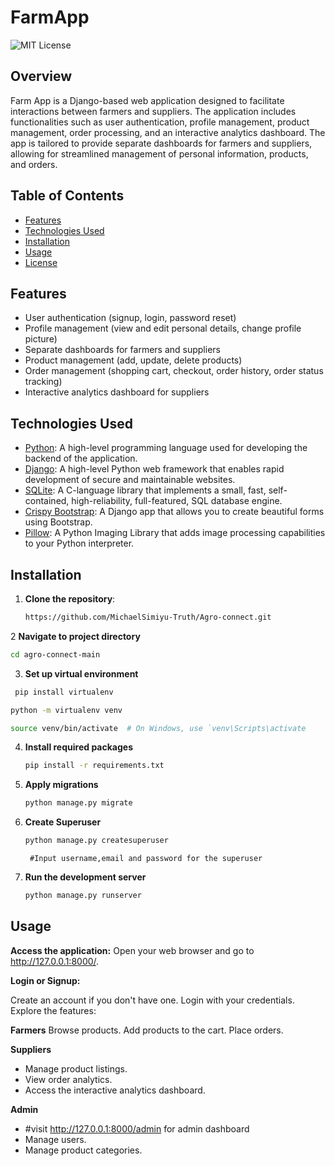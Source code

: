 # **FarmApp**

![MIT License](https://img.shields.io/badge/License-MIT-blue.svg)

## Overview

Farm App is a Django-based web application designed to facilitate interactions between farmers and suppliers. The application includes functionalities such as user authentication, profile management, product management, order processing, and an interactive analytics dashboard. The app is tailored to provide separate dashboards for farmers and suppliers, allowing for streamlined management of personal information, products, and orders.

## Table of Contents

- [Features](#features)
- [Technologies Used](#technologies-used)
- [Installation](#installation)
- [Usage](#usage)
- [License](#license)

## Features

- User authentication (signup, login, password reset)
- Profile management (view and edit personal details, change profile picture)
- Separate dashboards for farmers and suppliers
- Product management (add, update, delete products)
- Order management (shopping cart, checkout, order history, order status tracking)
- Interactive analytics dashboard for suppliers

## Technologies Used
- [Python](https://www.python.org/): A high-level programming language used for developing the backend of the application.
- [Django](https://www.djangoproject.com/): A high-level Python web framework that enables rapid development of secure and maintainable websites.
- [SQLite](https://www.sqlite.org/): A C-language library that implements a small, fast, self-contained, high-reliability, full-featured, SQL database engine.
- [Crispy Bootstrap](https://django-crispy-forms.readthedocs.io/en/latest/): A Django app that allows you to create beautiful forms using Bootstrap.
- [Pillow](https://python-pillow.org/): A Python Imaging Library that adds image processing capabilities to your Python interpreter.

## Installation

1. **Clone the repository**:
   ```bash
   https://github.com/MichaelSimiyu-Truth/Agro-connect.git
   ```
2  **Navigate to project directory**
   ```bash
   cd agro-connect-main
   ```
   
3. **Set up virtual environment**
  ```bash
   pip install virtualenv
  ```
   ```bash
   python -m virtualenv venv
   ```
   ```bash
   source venv/bin/activate  # On Windows, use `venv\Scripts\activate
   ```

4. **Install required packages**
   ```bash
   pip install -r requirements.txt
   ```
   
5. **Apply migrations**
   ```bash
   python manage.py migrate
   ```
       
   
6. **Create Superuser**
   ```bash
   python manage.py createsuperuser
   ```
        #Input username,email and password for the superuser
   
7. **Run the development server**
   ```bash
   python manage.py runserver
   ```

  ## Usage
  
**Access the application:**
Open your web browser and go to http://127.0.0.1:8000/.

**Login or Signup:**

Create an account if you don't have one.
Login with your credentials.
Explore the features:

**Farmers**
Browse products.
Add products to the cart.
Place orders.

**Suppliers**
- Manage product listings.
- View order analytics.
- Access the interactive analytics dashboard.

**Admin**
- #visit  http://127.0.0.1:8000/admin for admin dashboard
- Manage users.
- Manage product categories.




